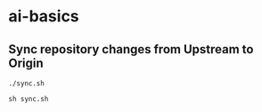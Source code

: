# ai-basics


## Sync repository changes from Upstream to Origin
```
./sync.sh
```

```
sh sync.sh
```
